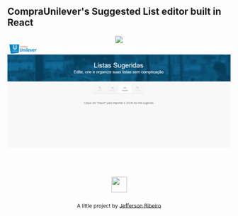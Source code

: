 ## CompraUnilever's Suggested List editor built in React
<p align="center">
  <img src="https://img.shields.io/badge/React-16.3.1-blue.svg">
  <br/>
  <img src="./doc/img/react-lista-sugerida.gif">
</p>

<br/>
<br/>

<p align="center"><img src="https://avatars2.githubusercontent.com/u/20846473?s=70&v=4" width="35" height="35"/></p>
<p align="center">
<sub>A little project by <a href="http://www.jeffersonribeiro.com/">Jefferson Ribeiro</a></sub>
</p>
